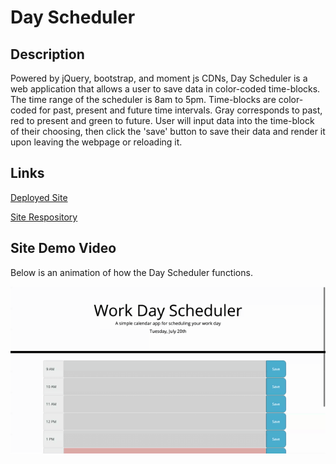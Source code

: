 # Day Scheduler

## Description
Powered by jQuery, bootstrap, and moment js CDNs, Day Scheduler is a web application that allows a user to save data in color-coded time-blocks. The time range of the scheduler is 8am to 5pm. Time-blocks are color-coded for past, present and future time intervals. Gray corresponds to past, red to present and green to future. User will input data into the time-block of their choosing, then click the 'save' button to save their data and render it upon leaving the webpage or reloading it.

## Links

[Deployed Site](https://delaluz12.github.io/Day-Scheduler/)

[Site Respository](https://github.com/delaluz12/Day-Scheduler)

## Site Demo Video
Below is an animation of how the Day Scheduler functions. 

![screen-gif](./assets/images/demo.gif)

